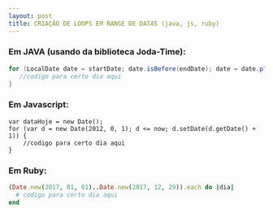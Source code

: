 ```yaml
---
layout: post
title: CRIAÇÃO DE LOOPS EM RANGE DE DATAS (java, js, ruby)
---
```


### Em JAVA (usando da biblioteca Joda-Time):

```java
for (LocalDate date = startDate; date.isBefore(endDate); date = date.plusDays(1)){
   //codigo para certo dia aqui
}
```


### Em Javascript:

```
var dataHoje = new Date();
for (var d = new Date(2012, 0, 1); d <= now; d.setDate(d.getDate() + 1)) {
    //codigo para certo dia aqui
}
```


### Em Ruby:
```ruby
(Date.new(2017, 01, 01)..Date.new(2017, 12, 29)).each do |dia|
  # codigo para certo dia aqui
end
```
